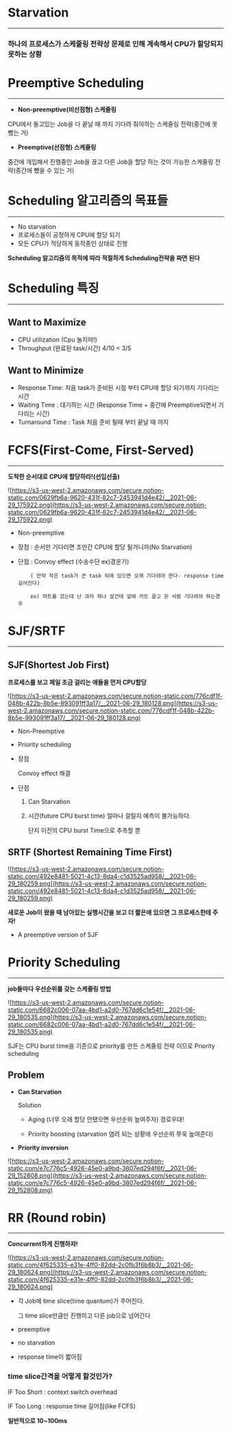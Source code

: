 # Starvation

---

### 하나의 프로세스가 스케줄링 전략상 문제로 인해 계속해서 CPU가 할당되지 못하는 상황

# Preemptive Scheduling

---

- **Non-preemptive(비선점형) 스케줄링**

CPU에서 돌고있는 Job을 다 끝날 때 까지 기다려 줘야하는 스케줄링 전략(중간에 못 뺐는 거)

- **Preemptive(선점형) 스케줄링**

중간에 개입해서 진행중인 Job을 끊고 다른 Job을 할당 하는 것이 가능한 스케줄링 전략(중간에 뺐을 수 있는 거)

# Scheduling 알고리즘의 목표들

---

- No starvation
- 프로세스들이 공정하게 CPU에 할당 되기
- 모든 CPU가 적당하게 동작중인 상태로 진행

**Scheduling 알고리즘의 목적에 따라 적절하게 Scheduling전략을 짜면 된다**

# Scheduling 특징

---

## Want to Maximize

- CPU utilization (Cpu 놀지마!)
- Throughput   (완료된 task/시간) 4/10  <  3/5

## Want to Minimize

- Response Time: 처음 task가 준비된 시점 부터  CPU에 할당 되기까지 기다리는 시간
- Waiting Time : 대기하는 시간 (Response Time + 중간에 Preemptive되면서 기다리는 시간)
- Turnaround Time  : Task 처음 준비 될때 부터 끝날 때 까지

# FCFS(First-Come, First-Served)

---

**도착한 순서대로 CPU에 할당하라!(선입선출)**

![https://s3-us-west-2.amazonaws.com/secure.notion-static.com/0629fb6a-9620-431f-82c7-2453941d4e42/__2021-06-29_175922.png](https://s3-us-west-2.amazonaws.com/secure.notion-static.com/0629fb6a-9620-431f-82c7-2453941d4e42/__2021-06-29_175922.png)

- Non-preemptive
- 장점 : 순서만 기다리면 조만간 CPU에 할당 될거니까(No Starvation)
- 단점 : Convoy effect (수송수단 ex)경운기)

          ( 만약 작은 task가 큰 task 뒤에 있으면 오래 기다려야 한다- response time 길어진다)

          ex) 마트를 갔는데 난 과자 하나 살건데 앞에 카트 끌고 온 사람 기다려야 하는경우

# SJF/SRTF

---

## SJF(Shortest Job First)

**프로세스를 보고 제일 조금 걸리는 애들을 먼저 CPU할당**

![https://s3-us-west-2.amazonaws.com/secure.notion-static.com/776cdf1f-048b-422b-8b5e-993091ff3a17/__2021-06-29_180128.png](https://s3-us-west-2.amazonaws.com/secure.notion-static.com/776cdf1f-048b-422b-8b5e-993091ff3a17/__2021-06-29_180128.png)

- Non-Preemptive
- Priority scheduling
- 장점

    Convoy effect 해결

- 단점

    1. Can Starvation 

    2. 시간(future CPU burst time) 얼마나 걸릴지 예측이 불가능하다.

       단지 이전의 CPU burst Time으로 추측할 뿐

## SRTF (Shortest Remaining Time First)

![https://s3-us-west-2.amazonaws.com/secure.notion-static.com/492e8481-5021-4c13-8da4-c1d3525ad958/__2021-06-29_180259.png](https://s3-us-west-2.amazonaws.com/secure.notion-static.com/492e8481-5021-4c13-8da4-c1d3525ad958/__2021-06-29_180259.png)

**새로운 Job이 왔을 때 남아있는 실행시간을 보고 더 짧은애 있으면 그 프로세스한테 주자!**

- A preemptive version of SJF

# Priority Scheduling

---

**job들마다 우선순위를 갖는 스케줄링 방법**

![https://s3-us-west-2.amazonaws.com/secure.notion-static.com/6682c006-07aa-4bd1-a2d0-767dd6c1e54f/__2021-06-29_180535.png](https://s3-us-west-2.amazonaws.com/secure.notion-static.com/6682c006-07aa-4bd1-a2d0-767dd6c1e54f/__2021-06-29_180535.png)

SJF는 CPU burst time을 기준으로 priority를 만든 스케줄링 전략 이므로 Priority scheduling

## Problem

- **Can Starvation**

    Solution 

    -  Aging (너무 오래 할당 안됐으면 우선순위 높여주자) 경로우대! 

    -  Priority boosting (starvation 염려 되는 상황에 우선순위 쭈욱 높여준다)

- **Priority inversion**

![https://s3-us-west-2.amazonaws.com/secure.notion-static.com/e7c776c5-4926-45e0-a9bd-3807ed294f6f/__2021-06-29_152808.png](https://s3-us-west-2.amazonaws.com/secure.notion-static.com/e7c776c5-4926-45e0-a9bd-3807ed294f6f/__2021-06-29_152808.png)

# RR (Round robin)

---

**Concurrent하게 진행하자!**

![https://s3-us-west-2.amazonaws.com/secure.notion-static.com/4f625335-e31e-4ff0-82dd-2c0fb3f6b8b3/__2021-06-29_180624.png](https://s3-us-west-2.amazonaws.com/secure.notion-static.com/4f625335-e31e-4ff0-82dd-2c0fb3f6b8b3/__2021-06-29_180624.png)

- 각 Job에 time slice(time quantum)가 주어진다.

    그 time slice만큼만 진행하고 다른 job으로 넘어간다

- preemptive
- no starvation
- response time이 짧아짐

### time slice간격을 어떻게 할것인가?

IF Too Short : context switch overhead

IF Too Long : response time 길어짐(like FCFS)

**일반적으로 10~100ms**